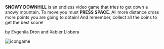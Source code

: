 **SNOWY DOWNHILL** is an endless video game that tries to get down a snowy mountain. 
To move you must **PRESS SPACE**. All more distance cross more points you are going to obtain! 
And remember, collect all the coins to get the best score!

by Evgeniia Dron and Xabier Llobera

![icongame](https://user-images.githubusercontent.com/32303290/37846655-91ab8330-2ece-11e8-8940-85bff74c43eb.png)
